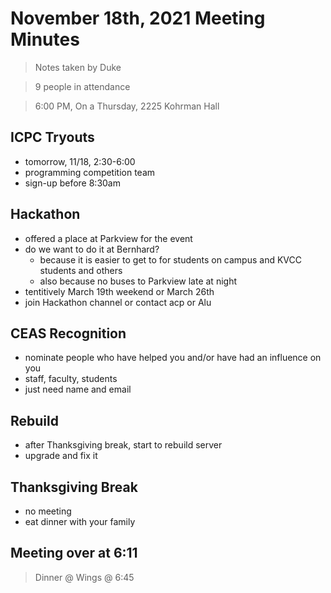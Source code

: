 # November 18th, 2021 Meeting Minutes
> Notes taken by Duke

> 9 people in attendance

> 6:00 PM, On a Thursday, 2225 Kohrman Hall

## ICPC Tryouts
- tomorrow, 11/18, 2:30-6:00
- programming competition team
- sign-up before 8:30am

## Hackathon
- offered a place at Parkview for the event
- do we want to do it at Bernhard?
    - because it is easier to get to for students on campus and KVCC students and others
    - also because no buses to Parkview late at night
- tentitively March 19th weekend or March 26th
- join Hackathon channel or contact acp or Alu

## CEAS Recognition
- nominate people who have helped you and/or have had an influence on you
- staff, faculty, students
- just need name and email

## Rebuild
- after Thanksgiving break, start to rebuild server
- upgrade and fix it

## Thanksgiving Break
- no meeting
- eat dinner with your family

## Meeting over at 6:11
>Dinner @ Wings @ 6:45
